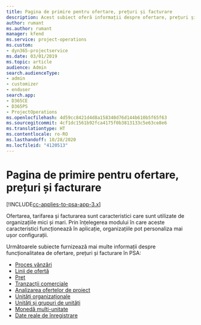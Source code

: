 ```yaml
---
title: Pagina de primire pentru ofertare, prețuri și facturare
description: Acest subiect oferă informații despre ofertare, prețuri și facturare.
author: rumant
ms.author: rumant
manager: kfend
ms.service: project-operations
ms.custom:
- dyn365-projectservice
ms.date: 03/01/2019
ms.topic: article
audience: Admin
search.audienceType:
- admin
- customizer
- enduser
search.app:
- D365CE
- D365PS
- ProjectOperations
ms.openlocfilehash: 4d59cc8421d4d8a158340d76d144b610b5f65f63
ms.sourcegitcommit: 4cf1dc1561b92fca4175f0b3813133c5e63ce8e6
ms.translationtype: HT
ms.contentlocale: ro-RO
ms.lasthandoff: 10/28/2020
ms.locfileid: "4120513"
---
```

# <a name="quoting-pricing-and-billing-home-page"></a>Pagina de primire pentru ofertare, prețuri și facturare

[!INCLUDE[cc-applies-to-psa-app-3.x](../includes/cc-applies-to-psa-app-3x.md)]

Ofertarea, tarifarea și facturarea sunt caracteristici care sunt utilizate de organizațiile mici și mari. Prin înțelegerea modului în care aceste caracteristici funcționează în aplicație, organizațiile pot personaliza mai ușor configurații.

Următoarele subiecte furnizează mai multe informații despre funcționalitatea de ofertare, prețuri și facturare în PSA:

- [Proces vânzări](basic-sales-process.md)
- [Linii de ofertă](basic-quote-lines.md)
- [Preţ](basic-pricing.md)
- [Tranzacții comerciale](basic-business-transactions.md)
- [Analizarea ofertelor de proiect](basic-analyzing-quotes.md)
- [Unități organizaționale](advanced-organizational.md)
- [Unități și grupuri de unități](advanced-units.md)
- [Monedă multi-unitate](advanced-currency.md)
- [Date reale de înregistrare](advanced-actuals.md)
